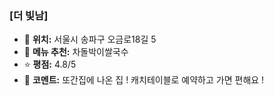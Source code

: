 ### [더 빛남]
- 📍 **위치:** 서울시 송파구 오금로18길 5
- 🍴 **메뉴 추천:** 차돌박이쌀국수
- ⭐ **평점:** 4.8/5
- 💬 **코멘트:** 또간집에 나온 집 ! 캐치테이블로 예약하고 가면 편해요 !